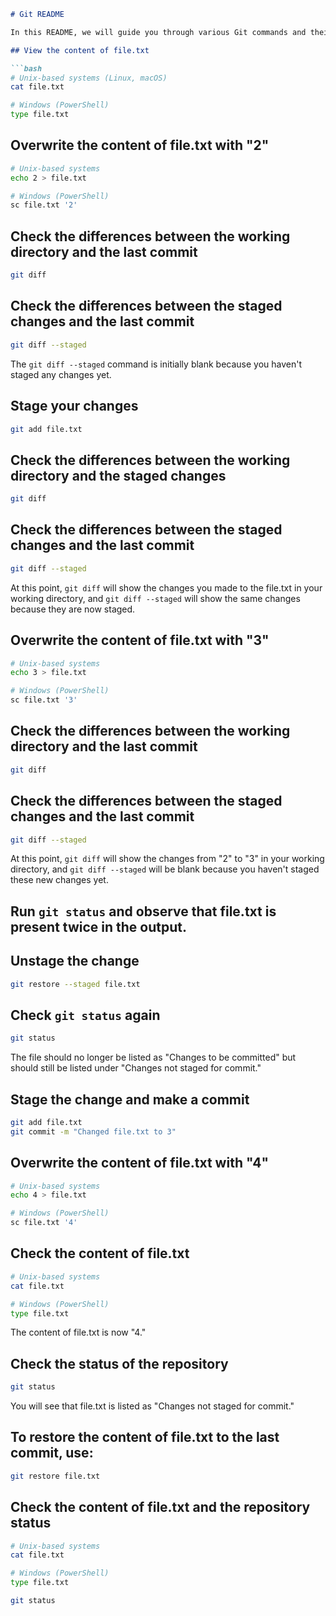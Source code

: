 
```markdown
# Git README

In this README, we will guide you through various Git commands and their explanations.

## View the content of file.txt

```bash
# Unix-based systems (Linux, macOS)
cat file.txt

# Windows (PowerShell)
type file.txt
```

## Overwrite the content of file.txt with "2"

```bash
# Unix-based systems
echo 2 > file.txt

# Windows (PowerShell)
sc file.txt '2'
```

## Check the differences between the working directory and the last commit

```bash
git diff
```

## Check the differences between the staged changes and the last commit

```bash
git diff --staged
```

The `git diff --staged` command is initially blank because you haven't staged any changes yet.

## Stage your changes

```bash
git add file.txt
```

## Check the differences between the working directory and the staged changes

```bash
git diff
```

## Check the differences between the staged changes and the last commit

```bash
git diff --staged
```

At this point, `git diff` will show the changes you made to the file.txt in your working directory, and `git diff --staged` will show the same changes because they are now staged.

## Overwrite the content of file.txt with "3"

```bash
# Unix-based systems
echo 3 > file.txt

# Windows (PowerShell)
sc file.txt '3'
```

## Check the differences between the working directory and the last commit

```bash
git diff
```

## Check the differences between the staged changes and the last commit

```bash
git diff --staged
```

At this point, `git diff` will show the changes from "2" to "3" in your working directory, and `git diff --staged` will be blank because you haven't staged these new changes yet.

## Run `git status` and observe that file.txt is present twice in the output.

## Unstage the change

```bash
git restore --staged file.txt
```

## Check `git status` again

```bash
git status
```

The file should no longer be listed as "Changes to be committed" but should still be listed under "Changes not staged for commit."

## Stage the change and make a commit

```bash
git add file.txt
git commit -m "Changed file.txt to 3"
```

## Overwrite the content of file.txt with "4"

```bash
# Unix-based systems
echo 4 > file.txt

# Windows (PowerShell)
sc file.txt '4'
```

## Check the content of file.txt

```bash
# Unix-based systems
cat file.txt

# Windows (PowerShell)
type file.txt
```

The content of file.txt is now "4."

## Check the status of the repository

```bash
git status
```

You will see that file.txt is listed as "Changes not staged for commit."

## To restore the content of file.txt to the last commit, use:

```bash
git restore file.txt
```

## Check the content of file.txt and the repository status

```bash
# Unix-based systems
cat file.txt

# Windows (PowerShell)
type file.txt

git status
```


